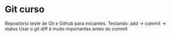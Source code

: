 # Git curso

Repositório teste de Git e Github para iniciantes.
Testando: add -> commit -> status
Usar o git diff é muito importantes antes do commit
